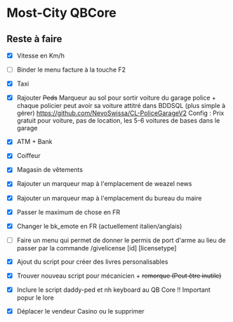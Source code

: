 # Most-City QBCore

## Reste à faire
- [x] Vitesse en Km/h
- [ ] Binder le menu facture à la touche F2
- [x] Taxi
- [x] Rajouter ~~Peds~~ Marqueur au sol pour sortir voiture du garage police + chaque policier peut avoir sa voiture attitré dans BDDSQL (plus simple à gérer)
https://github.com/NevoSwissa/CL-PoliceGarageV2
Config : Prix gratuit pour voiture, pas de location, les 5-6 voitures de bases dans le garage
- [x] ATM + Bank
- [x] Coiffeur
- [x] Magasin de vêtements 
- [x] Rajouter un marqueur map à l'emplacement de weazel news 
- [x] Rajouter un marqueur map à l'emplacement du bureau du maire
- [x] Passer le maximum de chose en FR
- [x] Changer le bk_emote en FR (actuellement italien/anglais)
- [ ] Faire un menu qui permet de donner le permis de port d'arme au lieu de passer par la commande /givelicense [id] [licensetype]
- [x] Ajout du script pour créer des livres personalisables 
- [x] Trouver nouveau script pour mécanicien + ~~remorque (Peut être inutile)~~

- [x] Inclure le script daddy-ped et nh keyboard au QB Core !! Important popur le lore

- [x] Déplacer le vendeur Casino ou le supprimer

